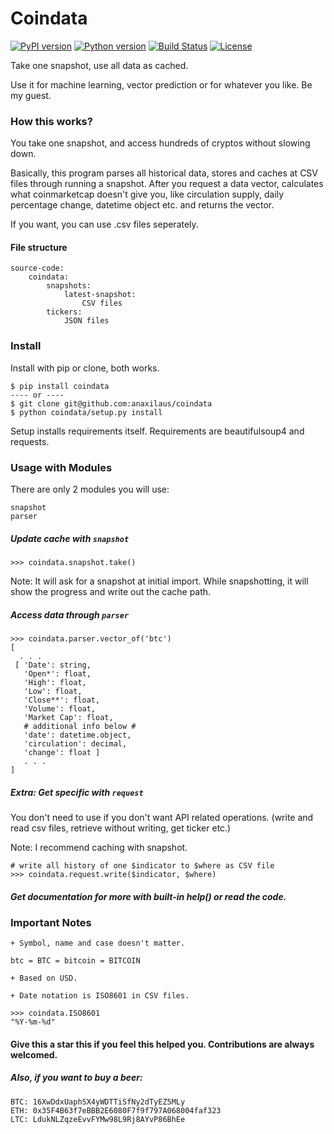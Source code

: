 # Coindata
[![PyPI version](https://badge.fury.io/py/coindata.svg)](https://badge.fury.io/py/coindata)
[![Python version](https://img.shields.io/badge/Python-3.5|3.6|3.7-blue.svg)](https://github.com/Anaxilaus/coindata/blob/master/.travis.yml)
[![Build Status](https://travis-ci.org/Anaxilaus/coindata.svg?branch=master)](https://travis-ci.org/Anaxilaus/coindata)
[![License](https://img.shields.io/badge/license-MIT-green.svg)](https://github.com/Anaxilaus/coindata/blob/master/LICENSE)

Take one snapshot, use all data as cached.

Use it for machine learning, vector prediction or for whatever you like. Be my guest.

### How this works?
You take one snapshot, and access hundreds of cryptos without slowing down.

Basically, this program parses all historical data, stores and caches at CSV files through running a snapshot. 
After you request a data vector, calculates what coinmarketcap doesn't give you, like circulation supply, 
daily percentage change, datetime object etc. and returns the vector.

If you want, you can use .csv files seperately.
#### File structure
```
source-code:
    coindata:
        snapshots:
            latest-snapshot:
                CSV files
        tickers:
            JSON files
```
 
### Install

Install with pip or clone, both works.

```
$ pip install coindata
---- or ----
$ git clone git@github.com:anaxilaus/coindata
$ python coindata/setup.py install
```
Setup installs requirements itself. Requirements are beautifulsoup4 and requests. 

### Usage with Modules
There are only 2 modules you will use:
```
snapshot
parser
```

##### Update cache with `snapshot`
```
>>> coindata.snapshot.take()
```
Note: It will ask for a snapshot at initial import. While snapshotting, it will show the progress and write out the cache path.

##### Access data through `parser`
```
>>> coindata.parser.vector_of('btc')
[ 
  . . .
 [ 'Date': string,
   'Open*': float,
   'High': float,
   'Low': float,
   'Close**': float,
   'Volume': float,
   'Market Cap': float,
   # additional info below #
   'date': datetime.object,
   'circulation': decimal,
   'change': float ]
   . . .
]
```
##### Extra: Get specific with `request`
You don't need to use if you don't want API related operations. (write and read csv files, retrieve without writing, get ticker etc.)

Note: I recommend caching with snapshot.
```
# write all history of one $indicator to $where as CSV file
>>> coindata.request.write($indicator, $where)
```

##### Get documentation for more with built-in help() or read the code.

### Important Notes
`+ Symbol, name and case doesn't matter.`
```
btc = BTC = bitcoin = BITCOIN
```

`+ Based on USD.`

`+ Date notation is ISO8601 in CSV files.`

```
>>> coindata.ISO8601
"%Y-%m-%d"
```

#### Give this a star this if you feel this helped you. Contributions are always welcomed.
##### Also, if you want to buy a beer:
```
BTC: 16XwDdxUaphSX4yWDTTiSfNy2dTyEZ5MLy
ETH: 0x35F4B63f7eBBB2E6080F7f9f797A068004faf323
LTC: LdukNLZqzeEvvFYMw98L9Rj8AYvP86BhEe
```
